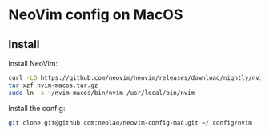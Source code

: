 # NeoVim config on MacOS

## Install

Install NeoVim:
```bash
curl -LO https://github.com/neovim/neovim/releases/download/nightly/nvim-macos.tar.gz
tar xzf nvim-macos.tar.gz
sudo ln -s ~/nvim-macos/bin/nvim /usr/local/bin/nvim
```

Install the config:
```bash
git clone git@github.com:neolao/neovim-config-mac.git ~/.config/nvim
```


